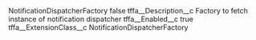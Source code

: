 <?xml version="1.0" encoding="UTF-8"?>
<CustomMetadata xmlns="http://soap.sforce.com/2006/04/metadata" xmlns:xsi="http://www.w3.org/2001/XMLSchema-instance" xmlns:xsd="http://www.w3.org/2001/XMLSchema">
    <label>NotificationDispatcherFactory</label>
    <protected>false</protected>
    <values>
        <field>tffa__Description__c</field>
        <value xsi:type="xsd:string">Factory to fetch instance of notification dispatcher</value>
    </values>
    <values>
        <field>tffa__Enabled__c</field>
        <value xsi:type="xsd:boolean">true</value>
    </values>
    <values>
        <field>tffa__ExtensionClass__c</field>
        <value xsi:type="xsd:string">NotificationDispatcherFactory</value>
    </values>
</CustomMetadata>
